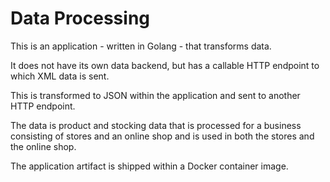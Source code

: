 # Data Processing

This is an application - written in Golang - that transforms data.

It does not have its own data backend, but has a callable HTTP endpoint to which XML data is sent.

This is transformed to JSON within the application and sent to another HTTP endpoint.

The data is product and stocking data that is processed for a business consisting of stores and an online shop and is used in both the stores and the online shop.

The application artifact is shipped within a Docker container image.
